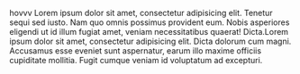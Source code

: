 hovvv Lorem ipsum dolor sit amet, consectetur adipisicing elit. Tenetur sequi sed iusto. Nam quo omnis possimus provident eum. Nobis asperiores eligendi ut id illum fugiat amet, veniam necessitatibus quaerat! Dicta.Lorem ipsum dolor sit amet, consectetur adipisicing elit. Dicta dolorum cum magni. Accusamus esse eveniet sunt aspernatur, earum illo maxime officiis cupiditate mollitia. Fugit cumque veniam id voluptatum ad excepturi.